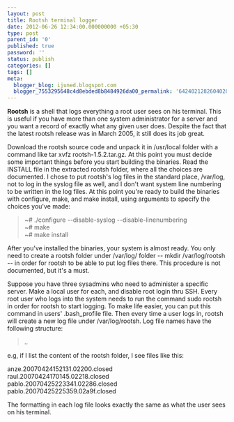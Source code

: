 ```yaml
---
layout: post
title: Rootsh terminal logger
date: 2012-06-26 12:34:00.000000000 +05:30
type: post
parent_id: '0'
published: true
password: ''
status: publish
categories: []
tags: []
meta:
  blogger_blog: ijuned.blogspot.com
  blogger_7553295648c4d8ebded8b8484926da00_permalink: '6424021282604020534'
---
```

<div dir="ltr" style="text-align:left;"><b>Rootsh</b> is a shell that logs everything a root user sees on his  terminal. This is useful if you have more than one system administrator  for a server and you want a record of exactly what any given user does.  Despite <span class="IL_AD" id="IL_AD7">the fact<span class="IL_AD_ICON"></span></span> that the latest rootsh release was in March 2005, it still does its job great.</p>
<p><span class="IL_AD" id="IL_AD6">Download<span class="IL_AD_ICON"></span></span> the rootsh <span class="IL_AD" id="IL_AD2">source code<span class="IL_AD_ICON"></span></span> and unpack it in /usr/local folder with a command like tar xvfz  rootsh-1.5.2.tar.gz. At this point you must decide some important things  before you start building the <span class="IL_AD" id="IL_AD11">binaries<span class="IL_AD_ICON"></span></span>. Read the <span class="IL_AD" id="IL_AD12">INSTALL<span class="IL_AD_ICON"></span></span> file in the extracted rootsh folder, where all the choices are documented. I chose to put rootsh's <span class="IL_AD" id="IL_AD4">log files<span class="IL_AD_ICON"></span></span> in the standard place, /var/log, not to log in the syslog file as well, and I don't want system line <span class="IL_AD" id="IL_AD9">numbering<span class="IL_AD_ICON"></span></span> to be written in the log files. At this point you're ready to build the binaries with configure, make, and make install, using arguments to specify the choices you've made:</p>
<blockquote class="tr_bq"><p>~# ./configure --disable-syslog --disable-linenumbering<br />~# make<br />~# make install</p></blockquote>
<p>After you've installed the binaries,  your system is almost ready. You only need to create a rootsh folder  under /var/log/ folder -- mkdir /var/log/rootsh -- in order for rootsh  to be able to put log files there. This <span class="IL_AD" id="IL_AD10">procedure<span class="IL_AD_ICON"></span></span> is not documented, but it's a must.</p>
<p>Suppose  you have three sysadmins who need to administer a specific server. Make  a local user for each, and disable root login thru SSH. Every root user  who logs into the system needs to run the command sudo rootsh in order  for rootsh to start logging. To make life easier, you can put this  command in users' .bash_profile file. Then every time a user logs in,  rootsh will create a new <span class="IL_AD" id="IL_AD3">log file<span class="IL_AD_ICON"></span></span> under /var/log/rootsh. Log file names have the following structure:</p>
<blockquote class="tr_bq"><p><i>..</i></p></blockquote>
<p>e.g, if I list the content of the rootsh folder, I see files like this:</p>
<p>anze.20070424152131.02200.<span class="IL_AD" id="IL_AD8">closed<span class="IL_AD_ICON"></span></span><br />raul.20070424170145.02218.closed<br />pablo.20070425223341.02286.closed<br />pablo.20070425225359.02a9f.closed</p>
<p>The formatting in each log file looks exactly the same as what <span class="IL_AD" id="IL_AD1">the user<span class="IL_AD_ICON"></span></span> sees on his terminal.</div>
